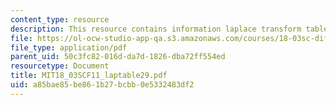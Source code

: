 ```yaml
---
content_type: resource
description: This resource contains information laplace transform table.
file: https://ol-ocw-studio-app-qa.s3.amazonaws.com/courses/18-03sc-differential-equations-fall-2011/a85bae85be861b27bcbb0e5332483df2_MIT18_03SCF11_laptable29.pdf
file_type: application/pdf
parent_uid: 50c3fc82-016d-da7d-1826-dba72ff554ed
resourcetype: Document
title: MIT18_03SCF11_laptable29.pdf
uid: a85bae85-be86-1b27-bcbb-0e5332483df2
---
```

